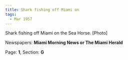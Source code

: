```yaml
---  
title: Shark fishing off Miami on  
tags:  
  - Mar 1957  
---  
```

  
Shark fishing off Miami on the Sea Horse. [Photo]  
  
Newspapers: **Miami Morning News or The Miami Herald**  
  
Page: **1**, Section: **G** 
